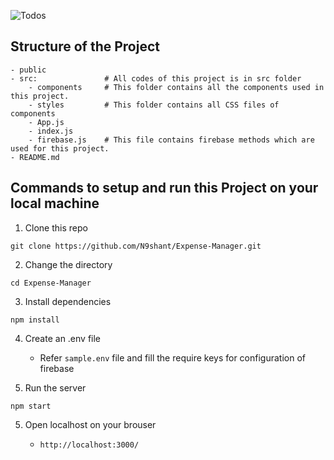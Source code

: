 ![Todos](https://socialify.git.ci/N9shant/Todos/image?forks=1&issues=1&language=1&owner=1&pattern=Brick%20Wall&pulls=1&stargazers=1&theme=Dark)

## Structure of the Project

```terminal
- public
- src:               # All codes of this project is in src folder
    - components     # This folder contains all the components used in this project.
    - styles         # This folder contains all CSS files of components
    - App.js
    - index.js
    - firebase.js    # This file contains firebase methods which are used for this project.
- README.md
```
<!-- 
## Login Page

![image](./public/login.PNG)

## Signup Page

![image](./public/signup.PNG)

## Home Page

![image](./public/add-expense.PNG) -->

## Commands to setup and run this Project on your local machine

1. Clone this repo

```
git clone https://github.com/N9shant/Expense-Manager.git
```

2. Change the directory

```
cd Expense-Manager
```

3. Install dependencies

```
npm install
```

4. Create an .env file

   - Refer `sample.env` file and fill the require keys for configuration of firebase

5. Run the server

```
npm start
```

5. Open localhost on your brouser

   - `http://localhost:3000/`
